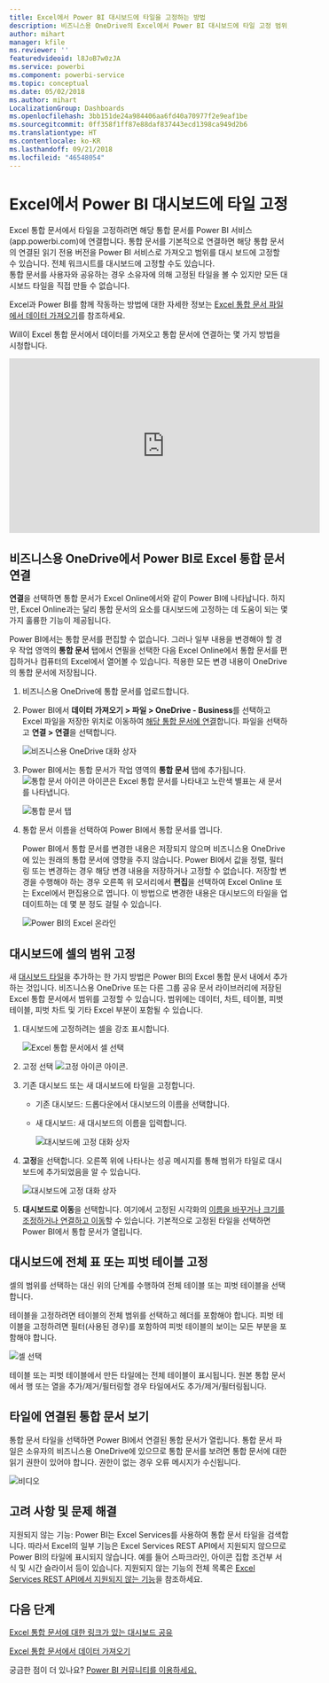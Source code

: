 ```yaml
---
title: Excel에서 Power BI 대시보드에 타일을 고정하는 방법
description: 비즈니스용 OneDrive의 Excel에서 Power BI 대시보드에 타일 고정 범위, 차트, 표 고정
author: mihart
manager: kfile
ms.reviewer: ''
featuredvideoid: l8JoB7w0zJA
ms.service: powerbi
ms.component: powerbi-service
ms.topic: conceptual
ms.date: 05/02/2018
ms.author: mihart
LocalizationGroup: Dashboards
ms.openlocfilehash: 3bb151de24a984406aa6fd40a70977f2e9eaf1be
ms.sourcegitcommit: 0ff358f1ff87e88daf837443ecd1398ca949d2b6
ms.translationtype: HT
ms.contentlocale: ko-KR
ms.lasthandoff: 09/21/2018
ms.locfileid: "46548054"
---
```

# <a name="pin-a-tile-to-a-power-bi-dashboard-from-excel"></a>Excel에서 Power BI 대시보드에 타일 고정
Excel 통합 문서에서 타일을 고정하려면 해당 통합 문서를 Power BI 서비스(app.powerbi.com)에 연결합니다. 통합 문서를 기본적으로 연결하면 해당 통합 문서의 연결된 읽기 전용 버전을 Power BI 서비스로 가져오고 범위를 대시 보드에 고정할 수 있습니다. 전체 워크시트를 대시보드에 고정할 수도 있습니다.  
통합 문서를 사용자와 공유하는 경우 소유자에 의해 고정된 타일을 볼 수 있지만 모든 대시보드 타일을 직접 만들 수 없습니다. 

Excel과 Power BI를 함께 작동하는 방법에 대한 자세한 정보는 [Excel 통합 문서 파일에서 데이터 가져오기](http://go.microsoft.com/fwlink/?LinkID=521962)를 참조하세요.

Will이 Excel 통합 문서에서 데이터를 가져오고 통합 문서에 연결하는 몇 가지 방법을 시청합니다.

<iframe width="560" height="315" src="https://www.youtube.com/embed/l8JoB7w0zJA" frameborder="0" allowfullscreen></iframe>

## <a name="connect-your-excel-workbook-from-onedrive-for-business-to-power-bi"></a>비즈니스용 OneDrive에서 Power BI로 Excel 통합 문서 연결
**연결**을 선택하면 통합 문서가 Excel Online에서와 같이 Power BI에 나타납니다. 하지만, Excel Online과는 달리 통합 문서의 요소를 대시보드에 고정하는 데 도움이 되는 몇 가지 훌륭한 기능이 제공됩니다.

Power BI에서는 통합 문서를 편집할 수 없습니다. 그러나 일부 내용을 변경해야 할 경우 작업 영역의 **통합 문서** 탭에서 연필을 선택한 다음 Excel Online에서 통합 문서를 편집하거나 컴퓨터의 Excel에서 열어볼 수 있습니다. 적용한 모든 변경 내용이 OneDrive의 통합 문서에 저장됩니다.

1. 비즈니스용 OneDrive에 통합 문서를 업로드합니다.

2. Power BI에서 **데이터 가져오기 > 파일 > OneDrive - Business**를 선택하고 Excel 파일을 저장한 위치로 이동하여 [해당 통합 문서에 연결](service-excel-workbook-files.md)합니다. 파일을 선택하고 **연결 > 연결**을 선택합니다.

    ![비즈니스용 OneDrive 대화 상자](media/service-dashboard-pin-tile-from-excel/power-bi-connect.png)

3. Power BI에서는 통합 문서가 작업 영역의 **통합 문서** 탭에 추가됩니다.  ![통합 문서 아이콘](media/service-dashboard-pin-tile-from-excel/pbi_workbookicon.png) 아이콘은 Excel 통합 문서를 나타내고 노란색 별표는 새 문서를 나타냅니다.
    
    ![통합 문서 탭](media/service-dashboard-pin-tile-from-excel/power-bi-workbooks.png)
4. 통합 문서 이름을 선택하여 Power BI에서 통합 문서를 엽니다.

    Power BI에서 통합 문서를 변경한 내용은 저장되지 않으며 비즈니스용 OneDrive에 있는 원래의 통합 문서에 영향을 주지 않습니다. Power BI에서 값을 정렬, 필터링 또는 변경하는 경우 해당 변경 내용을 저장하거나 고정할 수 없습니다. 저장할 변경을 수행해야 하는 경우 오른쪽 위 모서리에서 **편집**을 선택하여 Excel Online 또는 Excel에서 편집용으로 엽니다. 이 방법으로 변경한 내용은 대시보드의 타일을 업데이트하는 데 몇 분 정도 걸릴 수 있습니다.
   
    ![Power BI의 Excel 온라인](media/service-dashboard-pin-tile-from-excel/power-bi-opened.png)

## <a name="pin-a-range-of-cells-to-a-dashboard"></a>대시보드에 셀의 범위 고정
새 [대시보드 타일](consumer/end-user-tiles.md)을 추가하는 한 가지 방법은 Power BI의 Excel 통합 문서 내에서 추가하는 것입니다. 비즈니스용 OneDrive 또는 다른 그룹 공유 문서 라이브러리에 저장된 Excel 통합 문서에서 범위를 고정할 수 있습니다. 범위에는 데이터, 차트, 테이블, 피벗 테이블, 피벗 차트 및 기타 Excel 부분이 포함될 수 있습니다.

1. 대시보드에 고정하려는 셀을 강조 표시합니다.
   
    ![Excel 통합 문서에서 셀 선택](media/service-dashboard-pin-tile-from-excel/pbi_selectrange.png)
2. 고정 선택 ![고정 아이콘](media/service-dashboard-pin-tile-from-excel/pbi_pintile_small.png) 아이콘. 
3. 기존 대시보드 또는 새 대시보드에 타일을 고정합니다. 
   
   * 기존 대시보드: 드롭다운에서 대시보드의 이름을 선택합니다.
   * 새 대시보드: 새 대시보드의 이름을 입력합니다.
   
     ![대시보드에 고정 대화 상자](media/service-dashboard-pin-tile-from-excel/pbi_dashdialog1.png)
4. **고정**을 선택합니다. 오른쪽 위에 나타나는 성공 메시지를 통해 범위가 타일로 대시보드에 추가되었음을 알 수 있습니다. 
   
    ![대시보드에 고정 대화 상자](media/service-dashboard-pin-tile-from-excel/power-bi-go-to-dashboard.png)
5. **대시보드로 이동**을 선택합니다. 여기에서 고정된 시각화의 [이름을 바꾸거나 크기를 조정하거나 연결하고 이동](service-dashboard-edit-tile.md)할 수 있습니다. 기본적으로 고정된 타일을 선택하면 Power BI에서 통합 문서가 열립니다.

## <a name="pin-an-entire-table-or-pivottable-to-a-dashboard"></a>대시보드에 전체 표 또는 피벗 테이블 고정
셀의 범위를 선택하는 대신 위의 단계를 수행하여 전체 테이블 또는 피벗 테이블을 선택합니다.

테이블을 고정하려면 테이블의 전체 범위를 선택하고 헤더를 포함해야 합니다.  피벗 테이블을 고정하려면 필터(사용된 경우)를 포함하여 피벗 테이블의 보이는 모든 부분을 포함해야 합니다.

 ![셀 선택](media/service-dashboard-pin-tile-from-excel/pbi_selecttable.png)

테이블 또는 피벗 테이블에서 만든 타일에는 전체 테이블이 표시됩니다.  원본 통합 문서에서 행 또는 열을 추가/제거/필터링할 경우 타일에서도 추가/제거/필터링됩니다.

## <a name="view-the-workbook-linked-to-the-tile"></a>타일에 연결된 통합 문서 보기
통합 문서 타일을 선택하면 Power BI에서 연결된 통합 문서가 열립니다. 통합 문서 파일은 소유자의 비즈니스용 OneDrive에 있으므로 통합 문서를 보려면 통합 문서에 대한 읽기 권한이 있어야 합니다. 권한이 없는 경우 오류 메시지가 수신됩니다.  

 ![비디오](media/service-dashboard-pin-tile-from-excel/pin-from-excel.gif)

## <a name="considerations-and-troubleshooting"></a>고려 사항 및 문제 해결
지원되지 않는 기능: Power BI는 Excel Services를 사용하여 통합 문서 타일을 검색합니다. 따라서 Excel의 일부 기능은 Excel Services REST API에서 지원되지 않으므로 Power BI의 타일에 표시되지 않습니다. 예를 들어 스파크라인, 아이콘 집합 조건부 서식 및 시간 슬라이서 등이 있습니다. 지원되지 않는 기능의 전체 목록은 [Excel Services REST API에서 지원되지 않는 기능](http://msdn.microsoft.com/library/office/ff394477.aspx)을 참조하세요.

## <a name="next-steps"></a>다음 단계
[Excel 통합 문서에 대한 링크가 있는 대시보드 공유](service-share-dashboard-that-links-to-excel-onedrive.md)

[Excel 통합 문서에서 데이터 가져오기](service-excel-workbook-files.md)

궁금한 점이 더 있나요? [Power BI 커뮤니티를 이용하세요.](http://community.powerbi.com/)

